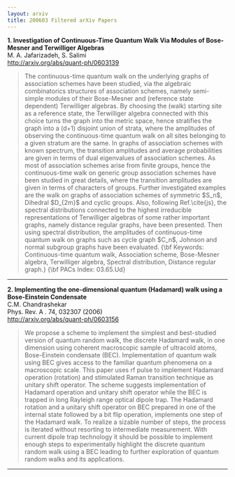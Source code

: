 ```yaml
---
layout: arxiv
title: 200603 Filtered arXiv Papers
---
```


**1.    Investigation of Continuous-Time Quantum Walk Via Modules of Bose-Mesner and Terwilliger Algebras**  
M. A. Jafarizadeh, S. Salimi  
http://arxiv.org/abs/quant-ph/0603139  
<blockquote>
<p>
The continuous-time quantum walk on the underlying graphs of association schemes have been studied, via the algebraic combinatorics structures of association schemes, namely semi-simple modules of their Bose-Mesner and (reference state dependent) Terwilliger algebras. By choosing the (walk) starting site as a reference state, the Terwilliger algebra connected with this choice turns the graph into the metric space, hence stratifies the graph into a (d+1) disjoint union of strata, where the amplitudes of observing the continuous-time quantum walk on all sites belonging to a given stratum are the same. In graphs of association schemes with known spectrum, the transition amplitudes and average probabilities are given in terms of dual eigenvalues of association schemes. As most of association schemes arise from finite groups, hence the continuous-time walk on generic group association schemes have been studied in great details, where the transition amplitudes are given in terms of characters of groups. Further investigated examples are the walk on graphs of association schemes of symmetric $S_n$, Dihedral $D_{2m}$ and cyclic groups. Also, following Ref.\cite{js}, the spectral distributions connected to the highest irreducible representations of Terwilliger algebras of some rather important graphs, namely distance regular graphs, have been presented. Then using spectral distribution, the amplitudes of continuous-time quantum walk on graphs such as cycle graph $C_n$, Johnson and normal subgroup graphs have been evaluated. {\bf Keywords: Continuous-time quantum walk, Association scheme, Bose-Mesner algebra, Terwilliger algebra, Spectral distribution, Distance regular graph.} {\bf PACs Index: 03.65.Ud}
</p>
</blockquote>

------

**2.    Implementing the one-dimensional quantum (Hadamard) walk using a Bose-Einstein Condensate**  
C.M. Chandrashekar  
Phys. Rev. A . 74, 032307 (2006)  
http://arxiv.org/abs/quant-ph/0603156  
<blockquote>
<p>
We propose a scheme to implement the simplest and best-studied version of quantum random walk, the discrete Hadamard walk, in one dimension using coherent macroscopic sample of ultracold atoms, Bose-Einstein condensate (BEC). Implementation of quantum walk using BEC gives access to the familiar quantum phenomena on a macroscopic scale. This paper uses rf pulse to implement Hadamard operation (rotation) and stimulated Raman transition technique as unitary shift operator. The scheme suggests implementation of Hadamard operation and unitary shift operator while the BEC is trapped in long Rayleigh range optical dipole trap. The Hadamard rotation and a unitary shift operator on BEC prepared in one of the internal state followed by a bit flip operation, implements one step of the Hadamard walk. To realize a sizable number of steps, the process is iterated without resorting to intermediate measurement. With current dipole trap technology it should be possible to implement enough steps to experimentally highlight the discrete quantum random walk using a BEC leading to further exploration of quantum random walks and its applications.
</p>
</blockquote>

------

